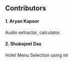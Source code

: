 ## Contributors

#### 1. Aryan Kapoor
   Audio extractor, calculator.

#### 2. Shubojeet Das
   Hotel Menu Selection using ml

   
